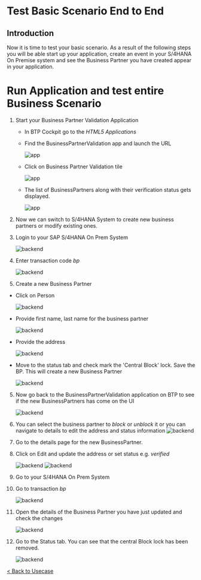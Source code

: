 # Test Basic Scenario End to End
## Introduction

Now it is time to test your basic scenario. As a result of the following steps you will be able start up your application, create an event in your S/4HANA On Premise system and see the Business Partner you have created appear in your application.

# Run Application and test entire Business Scenario

1. Start your Business Partner Validation Application

    - In BTP Cockpit go to the *HTML5 Applications*

    - Find the BusinessPartnerValidation app and launch the URL

        ![app](./images/endtoend1.png)

    - Click on Business Partner Validation tile
    
        ![app](./images/endtoend1-1.png)

    - The list of BusinessPartners along with their verification status gets displayed.

        ![app](./images/endtoend2.png)

2. Now we can switch to S/4HANA System to create new business partners or modify existing ones.


3. Login to your SAP S/4HANA On Prem System

    ![backend](./images/endtoend3.png)

4. Enter transaction code *bp*

    ![backend](./images/endtoend4.png)

5. Create a new Business Partner

- Click on Person

    ![backend](./images/endtoend5.png)
 
- Provide first name, last name for the business partner
 
    ![backend](./images/endtoend6.png)
  
- Provide the address  
  
    ![backend](./images/endtoend7.png)
 
 - Move to the status tab and check mark the 'Central Block' lock. Save the BP. This will create a new Business Partner
   
    ![backend](./images/endtoend8.png)

5. Now go back to the BusinessPartnerValidation application on BTP to see if the new BusinessPartners has come on the UI

    ![backend](./images/endtoend9.png)

6. You can select the business partner to *block* or *unblock* it or you can navigate to details to edit the address and status information
   ![backend](./images/endtoend14.png)

7. Go to the details page for the new BusinessPartner.
8. Click on Edit and update the address or set status e.g. *verified*

    ![backend](./images/endtoend15.png)
    ![backend](./images/endtoend16.png)

9.  Go to your S/4HANA On Prem System 
10. Go to transaction *bp*

    ![backend](./images/endtoend4.png)

11. Open the details of the Business Partner you have just updated and check the changes

    ![backend](./images/endtoend17.png)

12. Go to the Status tab. You can see that the central Block lock has been removed.

    ![backend](./images/endtoend18.png)


[< Back to Usecase](../usecase.md)